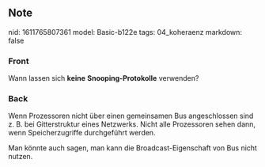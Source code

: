 ## Note
nid: 1611765807361
model: Basic-b122e
tags: 04_koheraenz
markdown: false

### Front
Wann lassen sich <b>keine</b> <b>Snooping-Protokolle</b> verwenden?

### Back
Wenn Prozessoren nicht über einen gemeinsamen Bus angeschlossen
sind z. B. bei Gitterstruktur eines Netzwerks. Nicht alle
Prozessoren sehen dann, wenn Speicherzugriffe durchgeführt werden.
<div>
  Man könnte auch sagen, man kann die Broadcast-Eigenschaft von Bus
  nicht nutzen.
</div>
